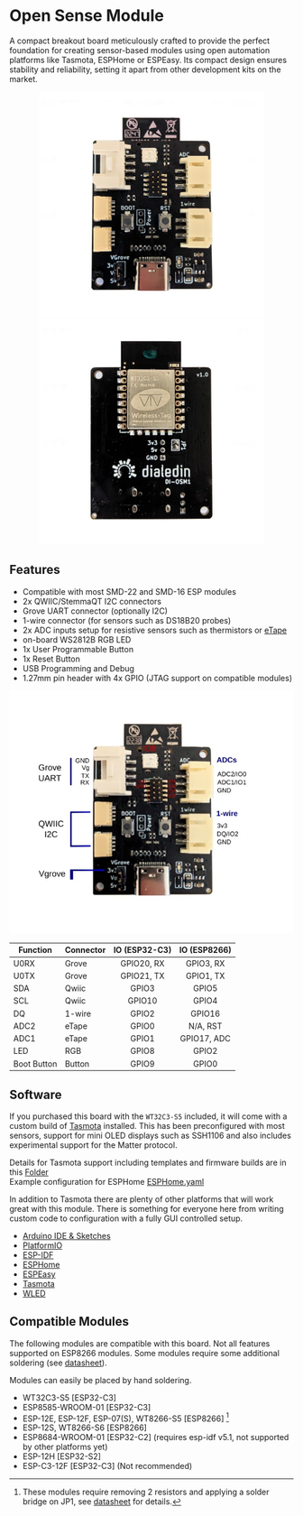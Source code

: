 # Open Sense Module

A compact breakout board meticulously crafted to provide the perfect foundation for creating sensor-based modules using open automation platforms like Tasmota, ESPHome or ESPEasy. Its compact design ensures stability and reliability, setting it apart from other development kits on the market.


<p align="middle">
    <img src="images/c3-breakout1.jpeg" alt="product image" width="400px" />
    <img src="images/c3-breakout3.jpeg" alt="product back" width="400px" />
</p>


## Features

- Compatible with most SMD-22 and SMD-16 ESP modules
- 2x QWIIC/StemmaQT I2C connectors
- Grove UART connector (optionally I2C)
- 1-wire connector (for sensors such as DS18B20 probes)
- 2x ADC inputs setup for resistive sensors such as thermistors or [eTape](https://milonetech.com/products/standard-etape-assembly)
- on-board WS2812B RGB LED
- 1x User Programmable Button
- 1x Reset Button
- USB Programming and Debug
- 1.27mm pin header with 4x GPIO (JTAG support on compatible modules)

<p align="center">
    <img src="images/c3-opensense-pinout.jpg" alt="product pinout" width="600px" />
</p>

|  Function  | Connector | IO (ESP32-C3) | IO (ESP8266) |
|------------|-----------|:-------------:|:------------:|
| U0RX |	Grove |	GPIO20, RX | GPIO3, RX
| U0TX |	Grove | GPIO21, TX | GPIO1, TX
| SDA |	Qwiic |	GPIO3 | GPIO5
| SCL |	Qwiic |	GPIO10 | GPIO4
| DQ |	1-wire |	GPIO2 | GPIO16
| ADC2 | eTape	| GPIO0 | N/A, RST
| ADC1	| eTape	| GPIO1 | GPIO17, ADC
| LED |	RGB	 | GPIO8 | GPIO2
| Boot Button |	Button |	GPIO9 | GPIO0


## Software

If you purchased this board with the `WT32C3-S5` included, it will come with a custom build of [Tasmota](Tasmota/README.md) installed. This has been preconfigured with most sensors, support for mini OLED displays such as SSH1106 and also includes experimental support for the Matter protocol. 

Details for Tasmota support including templates and firmware builds are in this [Folder](Tasmota)  
Example configuration for ESPHome [ESPHome.yaml](esphome.WT32C3.yaml)

In addition to Tasmota there are plenty of other platforms that will work great with this module. There is something for everyone here from writing custom code to configuration with a fully GUI controlled setup.
* [Arduino IDE & Sketches](https://docs.arduino.cc/software/ide-v2)
* [PlatformIO](https://platformio.org/)
* [ESP-IDF](https://docs.espressif.com/projects/esp-idf/en/latest/esp32/get-started/)
* [ESPHome](https://esphome.io/index.html)
* [ESPEasy](https://espeasy.readthedocs.io/en/latest/)
* [Tasmota](https://tasmota.github.io/docs/)
* [WLED](https://kno.wled.ge/)


## Compatible Modules
The following modules are compatible with this board. Not all features supported on ESP8266 modules. Some modules require some additional soldering (see [datasheet](OpenSense_datasheet_v1.0.1.pdf)).

Modules can easily be placed by hand soldering.

* WT32C3-S5 [ESP32-C3]
* ESP8585-WROOM-01 [ESP32-C3]
* ESP-12E, ESP-12F, ESP-07(S), WT8266-S5 [ESP8266] [^1]
* ESP-12S, WT8266-S6 [ESP8266]
* ESP8684-WROOM-01 [ESP32-C2] (requires esp-idf v5.1, not supported by other platforms yet)
* ESP-12H [ESP32-S2]
* ESP-C3-12F [ESP32-C3] (Not recommended) 

[^1]: These modules require removing 2 resistors and applying a solder bridge on JP1, see [datasheet](OpenSense_datasheet_v1.0.1.pdf) for details.
